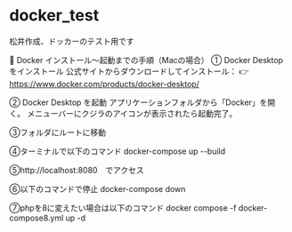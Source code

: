 # docker_test
松井作成、ドッカーのテスト用です

🐳 Docker インストール〜起動までの手順（Macの場合）
① Docker Desktop をインストール
公式サイトからダウンロードしてインストール：
👉 https://www.docker.com/products/docker-desktop/

② Docker Desktop を起動
アプリケーションフォルダから「Docker」を開く。
メニューバーにクジラのアイコンが表示されたら起動完了。

③フォルダにルートに移動

④ターミナルで以下のコマンド
docker-compose up --build

⑤http://localhost:8080　でアクセス

⑥以下のコマンドで停止
docker-compose down

⑦phpを8に変えたい場合は以下のコマンド
docker compose -f docker-compose8.yml up -d
